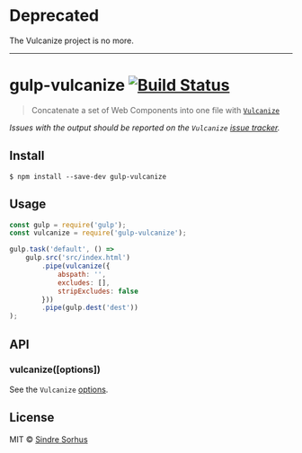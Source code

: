 # Deprecated

The Vulcanize project is no more.

---

# gulp-vulcanize [![Build Status](https://travis-ci.org/sindresorhus/gulp-vulcanize.svg?branch=master)](https://travis-ci.org/sindresorhus/gulp-vulcanize)

> Concatenate a set of Web Components into one file with [`Vulcanize`](https://github.com/Polymer/vulcanize)

*Issues with the output should be reported on the `Vulcanize` [issue tracker](https://github.com/Polymer/vulcanize/issues).*


## Install

```
$ npm install --save-dev gulp-vulcanize
```


## Usage

```js
const gulp = require('gulp');
const vulcanize = require('gulp-vulcanize');

gulp.task('default', () =>
	gulp.src('src/index.html')
		.pipe(vulcanize({
			abspath: '',
			excludes: [],
			stripExcludes: false
		}))
		.pipe(gulp.dest('dest'))
);
```


## API

### vulcanize([options])

See the `Vulcanize` [options](https://github.com/Polymer/vulcanize#using-vulcanize-programmatically).


## License

MIT © [Sindre Sorhus](https://sindresorhus.com)
